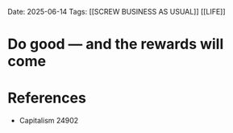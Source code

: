 Date: 2025-06-14
Tags: [[SCREW BUSINESS AS USUAL]] [[LIFE]]


# Do good — and the rewards will come


# References
- Capitalism 24902
 